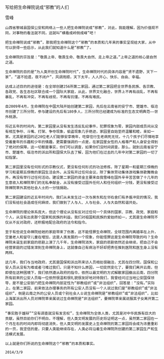 写给把生命禅院说成“邪教”的人们

雪峰


    山西省黎城县国保公安和网络上一些人把生命禅院说成“邪教”，对此，我能理解，因为价值观不同，对事物的看法就不同，这就叫“横看成岭侧成峰”吧！

    把生命禅院说成“邪教”，那我把生命禅院这个“邪教”的本质和几年来的事实呈现给大家，从中可以获得一些启示，从此我们就知道什么是“邪教”了。

    生命禅院的宗旨是：“敬畏上帝、敬畏生命、敬畏大自然、走上帝之道。”上帝之道的核心是自然之道。

    生命禅院的目的是“为人类开创生命禅院时代”，生命禅院时代的具体内容是“贤不遗野，天下一家”，“道不拾遗，夜不闭户”，风调雨顺，天下太平，人人开心、快乐、自由、幸福。

    达成上述目的的途径是：在全球创建256所第二家园，通过第二家园把全世界各民族、各宗教、各政党、各生态社区联合成一个国际大家庭，从此，世界文化融合，世界上不再有战乱，不再有暴乱，不再有冲突，不再有歧视，不再有饥馑，不再有难民。

    自2009年4月，生命禅院在中国大陆开始创建第二家园，先后在云南省的安宁市、楚雄市、临沧市创建了三所分院，参与建设的先后有180多人，三所分院已经建成为标准的生态文明典范——世外桃源。

    将近五年的时间内，第二家园里从没有发生违反乱纪事件，犯罪现象为零，家园内部成员间从没有相互争吵、斗嘴、打架、争夺现象，偷盗现象几乎绝迹，家园里自始至终温馨和睦，亲如一家。尤其是家园的近20位老人们能够安享晚年，吃穿住行生老病死无忧，十几个孩子们尽情地享受着童年的乐趣和少年的情趣，更需要强调的一点是，在家园里女性的人格尊严和人身安全得到了绝对的保障，这一切都是事实，你们可以调查，如果你们没时间调查，那么，就到云南省安宁市、楚雄市、临沧市的派出所和国保大队去了解，因为他们在过去的几年中对第二家园的一切了如指掌。

    第二家园里没有任何形式的宗教仪式，更没有任何形式的功法修炼，除了星期一和星期三傍晚的学习和星期五傍晚的家园生活会外，从没有开过任何会议，除了集体劳动集体游戏集体歌舞晚会外，再没有举行过任何活动。建设第二家园的资金主要来自我雪峰在国外辛辛苦苦做了十几年的生意收入和禅院草们的无私奉献金，从没有接受过国外任何人和任何组织一分钱，更没有接受过除禅院草外其他社会人士的一分钱捐助。

    第二家园建设的近五年时间内，我们从未发生过一次与房东和左邻右舍们有矛盾冲突的情况，我们没有给社会造成任何麻烦，我们做到了人与人、人与社会、人与大自然和谐共处。

    生命禅院的理论体系庞大，但这个理论从没有反对过任何一个具体的国家、宗教、政党、家庭和个人，从没有出卖那个国家和民族的利益，我们对祖国和民族的爱始终如一，尤其是生命禅院不仅从不反对政府，还积极地配合政府的法令和指令。

    至于有些说生命禅院给她的家庭带来了伤害，这不能怪罪生命禅院，全球范围内离婚率在上升，空巢老人和留守儿童在增加，这是人类发展的一个现象，你能怪罪这是生命禅院导致的吗？生命禅院未诞生前家庭的悲剧上演了几千年，生命禅院消失，家庭的悲剧依然还会继续，把自己不会经营家庭的过错发泄到生命禅院身上，这就像自己有病治不好却把责任推到医院和医生身上没有两样。

    这几年，我们与当地政府，尤其是国保和派出所来访人员相处很融洽，尤其在四分院，国保和公安人员从没有为难或者刁难过我们，只是不知什么原因，一切突然变化了，要我们离开云南，但即使在这种困境下，我们依然遵从政府的指令，依然以最文明的方式解散家园撤出云南，四分院所有前来的公安人员每一位依然很温和很礼貌很友好地对待我们，我曾经问过当地公安国保领导，是不是公安部门把生命禅院内部定性为“邪教组织”或“非法组织”，回答是：“没有。”实际上，在第二家园，前来依法办理事务的所有公安人员没有一个人说过我们是“邪教组织”或“非法组织”，倒是云南之外的公安人员或个别社会人士说生命禅院是“邪教组织”或“非法组织”，比如上海某派出所人员对禅院草亲属说过生命禅院是“非法组织”，要禅院草亲属说服其子女离开第二家园。

    “事实胜于雄辩”“没有调查就没有发言权”，生命禅院为全体人类，尤其是对中华民族有巨大的贡献，虽然目前你们不明白，不理解，但人类文明发展的历史将证明这一点，虽然第二家园在一个月左右的时间内即将彻底消失，但人类文明的发展史上生命禅院的第二家园将会成为浓墨重彩的一页，我坚信的是，只要人类能继续存在，人类必将沿着生命禅院所创建的第二家园生产和生活模式发展。

    以上就是你们所说的生命禅院这个“邪教”的本质和事实。

    2014/3/9



